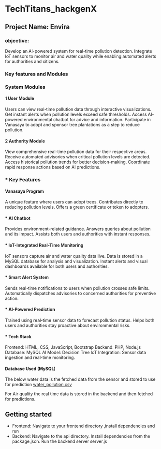 # TechTitans_hackgenX

## Project Name: Envira 
### objective:
Develop an AI-powered system for real-time pollution detection. Integrate IoT sensors to monitor air and water quality while enabling automated alerts for authorities and citizens.

### Key features and Modules

### System Modules

#### 1️ User Module
Users can view real-time pollution data through interactive visualizations.
Get instant alerts when pollution levels exceed safe thresholds.
Access AI-powered environmental chatbot for advice and information.
Participate in Vanasaya to adopt and sponsor tree plantations as a step to reduce pollution.

#### 2️ Authority Module
View comprehensive real-time pollution data for their respective areas.
Receive automated advisories when critical pollution levels are detected.
Access historical pollution trends for better decision-making.
Coordinate rapid response actions based on AI predictions.

### * Key Features
#### Vanasaya Program
A unique feature where users can adopt trees.
Contributes directly to reducing pollution levels.
Offers a green certificate or token to adopters.

#### * AI Chatbot
Provides environment-related guidance.
Answers queries about pollution and its impact.
Assists both users and authorities with instant responses.

#### * IoT-Integrated Real-Time Monitoring
IoT sensors capture air and water quality data live.
Data is stored in a MySQL database for analysis and visualization.
Instant alerts and visual dashboards available for both users and authorities.

#### * Smart Alert System
Sends real-time notifications to users when pollution crosses safe limits.
Automatically dispatches advisories to concerned authorities for preventive action.


#### * AI-Powered Prediction
Trained using real-time sensor data to forecast pollution status.
Helps both users and authorities stay proactive about environmental risks.

#### * Tech Stack
Frontend: HTML, CSS, JavaScript, Bootstrap
Backend: PHP, Node.js
Database: MySQL
AI Model: Decision Tree 
IoT Integration: Sensor data ingestion and real-time monitoring.

#### Database Used (MySQL)
The below water data  is the fetched data from the sensor and stored to use for prediction
[water_pollution.csv](https://github.com/user-attachments/files/19789355/water_pollution.csv)

For Air quality the real time data is stored in the backend and then fetched for predictions.

## Getting started 
* Frontend: Navigate to your frontend directory ,install dependencies and run
* Backend: Navigate to the api directory. Install dependencies from the package.json. Run the backend server server.js



